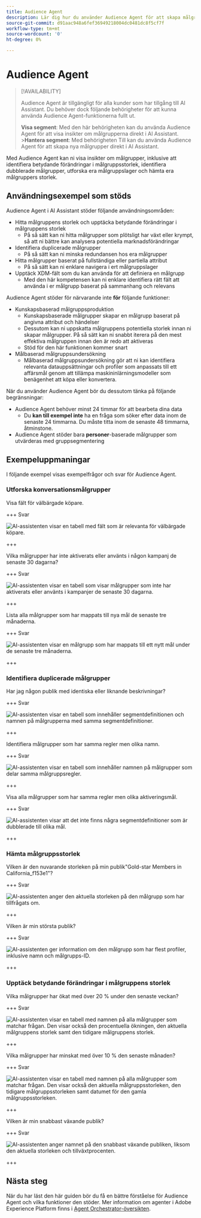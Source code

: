 ```yaml
---
title: Audience Agent
description: Lär dig hur du använder Audience Agent för att skapa målgrupper, visa förändringar av målgrupper, identifiera dubblerade målgrupper och visa målgruppsinsikter.
source-git-commit: d91aac948a6fef36949218004dc0481dc8f5cf7f
workflow-type: tm+mt
source-wordcount: '0'
ht-degree: 0%

---
```



# Audience Agent

>[!AVAILABILITY]
>
>Audience Agent är tillgängligt för alla kunder som har tillgång till AI Assistant. Du behöver dock följande behörigheter för att kunna använda Audience Agent-funktionerna fullt ut.
>
>**Visa segment**: Med den här behörigheten kan du använda Audience Agent för att visa insikter om målgrupperna direkt i AI Assistant.
>&#x200B;>**Hantera segment**: Med behörigheten Till kan du använda Audience Agent för att skapa nya målgrupper direkt i AI Assistant.

Med Audience Agent kan ni visa insikter om målgrupper, inklusive att identifiera betydande förändringar i målgruppsstorlek, identifiera dubblerade målgrupper, utforska era målgruppslager och hämta era målgruppers storlek.

## Användningsexempel som stöds

Audience Agent i AI Assistant stöder följande användningsområden:

- Hitta målgruppens storlek och upptäcka betydande förändringar i målgruppens storlek
   - På så sätt kan ni hitta målgrupper som plötsligt har växt eller krympt, så att ni bättre kan analysera potentiella marknadsförändringar
- Identifiera duplicerade målgrupper
   - På så sätt kan ni minska redundansen hos era målgrupper
- Hitta målgrupper baserat på fullständiga eller partiella attribut
   - På så sätt kan ni enklare navigera i ert målgruppslager
- Upptäck XDM-fält som du kan använda för att definiera en målgrupp
   - Med den här kompetensen kan ni enklare identifiera rätt fält att använda i er målgrupp baserat på sammanhang och relevans

Audience Agent stöder för närvarande inte **för** följande funktioner:

- Kunskapsbaserad målgruppsproduktion
   - Kunskapsbaserade målgrupper skapar en målgrupp baserat på angivna attribut och händelser
   - Dessutom kan ni uppskatta målgruppens potentiella storlek innan ni skapar målgrupper. På så sätt kan ni snabbt iterera på den mest effektiva målgruppen innan den är redo att aktiveras
   - Stöd för den här funktionen kommer snart
- Målbaserad målgruppsundersökning
   - Målbaserad målgruppsundersökning gör att ni kan identifiera relevanta datauppsättningar och profiler som anpassats till ett affärsmål genom att tillämpa maskininlärningsmodeller som benägenhet att köpa eller konvertera.

När du använder Audience Agent bör du dessutom tänka på följande begränsningar:

- Audience Agent behöver minst 24 timmar för att bearbeta dina data
   - Du **kan till exempel inte** ha en fråga som söker efter data inom de senaste 24 timmarna. Du måste titta inom de senaste 48 timmarna, åtminstone.
- Audience Agent stöder bara **personer**-baserade målgrupper som utvärderas med gruppsegmentering

## Exempeluppmaningar

I följande exempel visas exempelfrågor och svar för Audience Agent.

### Utforska konversationsmålgrupper

Visa fält för välbärgade köpare.

+++ Svar

![AI-assistenten visar en tabell med fält som är relevanta för välbärgade köpare.](./images/audience/affluent-buyers.png)

+++

Vilka målgrupper har inte aktiverats eller använts i någon kampanj de senaste 30 dagarna?

+++ Svar

![AI-assistenten visar en tabell som visar målgrupper som inte har aktiverats eller använts i kampanjer de senaste 30 dagarna.](./images/audience/not-activated.png)

+++

Lista alla målgrupper som har mappats till nya mål de senaste tre månaderna.

+++ Svar

![AI-assistenten visar en målgrupp som har mappats till ett nytt mål under de senaste tre månaderna.](./images/audience/new-destination.png)

+++

### Identifiera duplicerade målgrupper

Har jag någon publik med identiska eller liknande beskrivningar?

+++ Svar

![AI-assistenten visar en tabell som innehåller segmentdefinitionen och namnen på målgrupperna med samma segmentdefinitioner.](./images/audience/similar-descriptions.png)

+++

Identifiera målgrupper som har samma regler men olika namn.

+++ Svar

![AI-assistenten visar en tabell som innehåller namnen på målgrupper som delar samma målgruppsregler.](./images/audience/same-rules-different-names.png)

+++

Visa alla målgrupper som har samma regler men olika aktiveringsmål.

+++ Svar

![AI-assistenten visar att det inte finns några segmentdefinitioner som är dubblerade till olika mål.](./images/audience/same-rules-different-destinations.png)

+++

### Hämta målgruppsstorlek

Vilken är den nuvarande storleken på min publik&quot;Gold-star Members in California_f153e1&quot;?

+++ Svar

![AI-assistenten anger den aktuella storleken på den målgrupp som har tillfrågats om.](./images/audience/current-size.png)

+++

Vilken är min största publik?

+++ Svar

![AI-assistenten ger information om den målgrupp som har flest profiler, inklusive namn och målgrupps-ID.](./images/audience/largest-audience.png)

+++

### Upptäck betydande förändringar i målgruppens storlek

Vilka målgrupper har ökat med över 20 % under den senaste veckan?

+++ Svar

![AI-assistenten visar en tabell med namnen på alla målgrupper som matchar frågan. Den visar också den procentuella ökningen, den aktuella målgruppens storlek samt den tidigare målgruppens storlek.](./images/audience/increase-past-week.png)

+++

Vilka målgrupper har minskat med över 10 % den senaste månaden?

+++ Svar

![AI-assistenten visar en tabell med namnen på alla målgrupper som matchar frågan. Den visar också den aktuella målgruppsstorleken, den tidigare målgruppsstorleken samt datumet för den gamla målgruppsstorleken.](./images/audience/decrease-month.png)

+++

Vilken är min snabbast växande publik?

+++ Svar

![AI-assistenten anger namnet på den snabbast växande publiken, liksom den aktuella storleken och tillväxtprocenten.](./images/audience/fastest-growing.png)

+++

## Nästa steg

När du har läst den här guiden bör du få en bättre förståelse för Audience Agent och vilka funktioner den stöder. Mer information om agenter i Adobe Experience Platform finns i [Agent Orchestrator-översikten](./agent-orchestrator.md).
